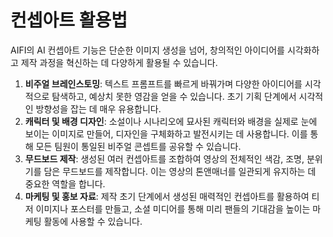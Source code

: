 # 컨셉아트 활용법

AIFI의 AI 컨셉아트 기능은 단순한 이미지 생성을 넘어, 창의적인 아이디어를 시각화하고 제작 과정을 혁신하는 데 다양하게 활용될 수 있습니다.

1. **비주얼 브레인스토밍**: 텍스트 프롬프트를 빠르게 바꿔가며 다양한 아이디어를 시각적으로 탐색하고, 예상치 못한 영감을 얻을 수 있습니다. 초기 기획 단계에서 시각적인 방향성을 잡는 데 매우 유용합니다.
2. **캐릭터 및 배경 디자인**: 소설이나 시나리오에 묘사된 캐릭터와 배경을 실제로 눈에 보이는 이미지로 만들어, 디자인을 구체화하고 발전시키는 데 사용합니다. 이를 통해 모든 팀원이 통일된 비주얼 콘셉트를 공유할 수 있습니다.
3. **무드보드 제작**: 생성된 여러 컨셉아트를 조합하여 영상의 전체적인 색감, 조명, 분위기를 담은 무드보드를 제작합니다. 이는 영상의 톤앤매너를 일관되게 유지하는 데 중요한 역할을 합니다.
4. **마케팅 및 홍보 자료**: 제작 초기 단계에서 생성된 매력적인 컨셉아트를 활용하여 티저 이미지나 포스터를 만들고, 소셜 미디어를 통해 미리 팬들의 기대감을 높이는 마케팅 활동에 사용할 수 있습니다.

